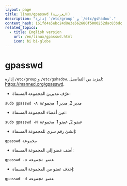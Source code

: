 ```yaml
---
layout: page
title: linux/gpasswd (العربية)
description: "إدارة `/etc/group` و `/etc/gshadow`."
content_hash: 161fd4a5ebc24d8e3e562680f5000252dac83bdc
related_topics:
  - title: English version
    url: /en/linux/gpasswd.html
    icon: bi bi-globe
---
```

# gpasswd

إدارة `/etc/group` و `/etc/gshadow`.
لمزيد من التفاصيل: <https://manned.org/gpasswd>.

- عرّف مديرين المجموعة المسماة:

`sudo gpasswd -A `<span class="tldr-var badge badge-pill bg-dark-lm bg-white-dm text-white-lm text-dark-dm font-weight-bold">مدير 2, مدير 1</span>` `<span class="tldr-var badge badge-pill bg-dark-lm bg-white-dm text-white-lm text-dark-dm font-weight-bold">مجموعة</span>

- عين أعضاء المجموعة المسماة:

`sudo gpasswd -M `<span class="tldr-var badge badge-pill bg-dark-lm bg-white-dm text-white-lm text-dark-dm font-weight-bold">عضو 2, عضو 1</span>` `<span class="tldr-var badge badge-pill bg-dark-lm bg-white-dm text-white-lm text-dark-dm font-weight-bold">مجموعة</span>

- إنشئ رقم سري للمجموعة المسماة:

`gpasswd `<span class="tldr-var badge badge-pill bg-dark-lm bg-white-dm text-white-lm text-dark-dm font-weight-bold">مجموعة</span>

- أضف عضو إلي المجموعة المسماة:

`gpasswd -a `<span class="tldr-var badge badge-pill bg-dark-lm bg-white-dm text-white-lm text-dark-dm font-weight-bold">عضو</span>` `<span class="tldr-var badge badge-pill bg-dark-lm bg-white-dm text-white-lm text-dark-dm font-weight-bold">مجموعة</span>

- إحذف عضو من المجموعة المسماة:

`gpasswd -d `<span class="tldr-var badge badge-pill bg-dark-lm bg-white-dm text-white-lm text-dark-dm font-weight-bold">عضو</span>` `<span class="tldr-var badge badge-pill bg-dark-lm bg-white-dm text-white-lm text-dark-dm font-weight-bold">مجموعة</span>
